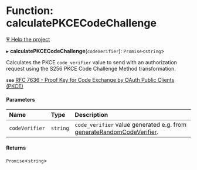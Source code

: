 # Function: calculatePKCECodeChallenge

[💗 Help the project](https://github.com/sponsors/panva)

▸ **calculatePKCECodeChallenge**(`codeVerifier`): `Promise`<`string`\>

Calculates the PKCE `code_verifier` value to send with an authorization
request using the S256 PKCE Code Challenge Method transformation.

**`see`** [RFC 7636 - Proof Key for Code Exchange by OAuth Public Clients (PKCE)](https://www.rfc-editor.org/rfc/rfc7636.html#section-4)

#### Parameters

| Name | Type | Description |
| :------ | :------ | :------ |
| `codeVerifier` | `string` | `code_verifier` value generated e.g. from [generateRandomCodeVerifier](generateRandomCodeVerifier.md). |

#### Returns

`Promise`<`string`\>
